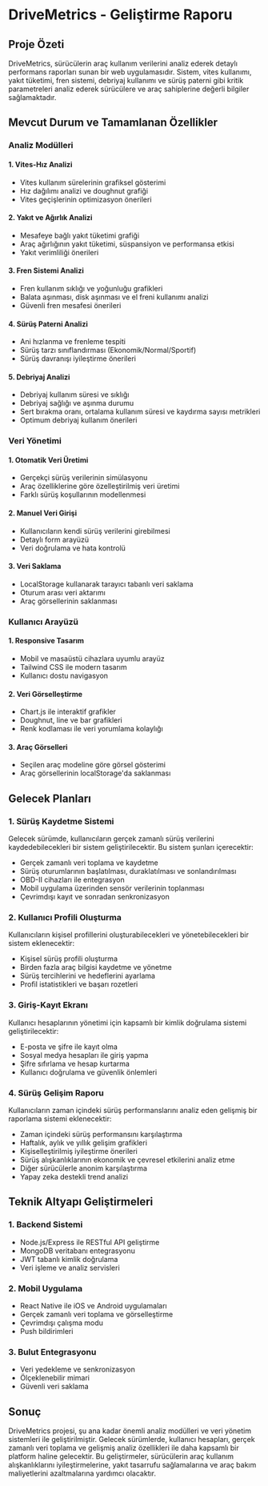 # DriveMetrics - Geliştirme Raporu

## Proje Özeti
DriveMetrics, sürücülerin araç kullanım verilerini analiz ederek detaylı performans raporları sunan bir web uygulamasıdır. Sistem, vites kullanımı, yakıt tüketimi, fren sistemi, debriyaj kullanımı ve sürüş paterni gibi kritik parametreleri analiz ederek sürücülere ve araç sahiplerine değerli bilgiler sağlamaktadır.

## Mevcut Durum ve Tamamlanan Özellikler

### Analiz Modülleri

#### 1. Vites-Hız Analizi
- Vites kullanım sürelerinin grafiksel gösterimi
- Hız dağılımı analizi ve doughnut grafiği
- Vites geçişlerinin optimizasyon önerileri

#### 2. Yakıt ve Ağırlık Analizi
- Mesafeye bağlı yakıt tüketimi grafiği
- Araç ağırlığının yakıt tüketimi, süspansiyon ve performansa etkisi
- Yakıt verimliliği önerileri

#### 3. Fren Sistemi Analizi
- Fren kullanım sıklığı ve yoğunluğu grafikleri
- Balata aşınması, disk aşınması ve el freni kullanımı analizi
- Güvenli fren mesafesi önerileri

#### 4. Sürüş Paterni Analizi
- Ani hızlanma ve frenleme tespiti
- Sürüş tarzı sınıflandırması (Ekonomik/Normal/Sportif)
- Sürüş davranışı iyileştirme önerileri

#### 5. Debriyaj Analizi
- Debriyaj kullanım süresi ve sıklığı
- Debriyaj sağlığı ve aşınma durumu
- Sert bırakma oranı, ortalama kullanım süresi ve kaydırma sayısı metrikleri
- Optimum debriyaj kullanım önerileri

### Veri Yönetimi

#### 1. Otomatik Veri Üretimi
- Gerçekçi sürüş verilerinin simülasyonu
- Araç özelliklerine göre özelleştirilmiş veri üretimi
- Farklı sürüş koşullarının modellenmesi

#### 2. Manuel Veri Girişi
- Kullanıcıların kendi sürüş verilerini girebilmesi
- Detaylı form arayüzü
- Veri doğrulama ve hata kontrolü

#### 3. Veri Saklama
- LocalStorage kullanarak tarayıcı tabanlı veri saklama
- Oturum arası veri aktarımı
- Araç görsellerinin saklanması

### Kullanıcı Arayüzü

#### 1. Responsive Tasarım
- Mobil ve masaüstü cihazlara uyumlu arayüz
- Tailwind CSS ile modern tasarım
- Kullanıcı dostu navigasyon

#### 2. Veri Görselleştirme
- Chart.js ile interaktif grafikler
- Doughnut, line ve bar grafikleri
- Renk kodlaması ile veri yorumlama kolaylığı

#### 3. Araç Görselleri
- Seçilen araç modeline göre görsel gösterimi
- Araç görsellerinin localStorage'da saklanması

## Gelecek Planları

### 1. Sürüş Kaydetme Sistemi
Gelecek sürümde, kullanıcıların gerçek zamanlı sürüş verilerini kaydedebilecekleri bir sistem geliştirilecektir. Bu sistem şunları içerecektir:

- Gerçek zamanlı veri toplama ve kaydetme
- Sürüş oturumlarının başlatılması, duraklatılması ve sonlandırılması
- OBD-II cihazları ile entegrasyon
- Mobil uygulama üzerinden sensör verilerinin toplanması
- Çevrimdışı kayıt ve sonradan senkronizasyon

### 2. Kullanıcı Profili Oluşturma
Kullanıcıların kişisel profillerini oluşturabilecekleri ve yönetebilecekleri bir sistem eklenecektir:

- Kişisel sürüş profili oluşturma
- Birden fazla araç bilgisi kaydetme ve yönetme
- Sürüş tercihlerini ve hedeflerini ayarlama
- Profil istatistikleri ve başarı rozetleri

### 3. Giriş-Kayıt Ekranı
Kullanıcı hesaplarının yönetimi için kapsamlı bir kimlik doğrulama sistemi geliştirilecektir:

- E-posta ve şifre ile kayıt olma
- Sosyal medya hesapları ile giriş yapma
- Şifre sıfırlama ve hesap kurtarma
- Kullanıcı doğrulama ve güvenlik önlemleri

### 4. Sürüş Gelişim Raporu
Kullanıcıların zaman içindeki sürüş performanslarını analiz eden gelişmiş bir raporlama sistemi eklenecektir:

- Zaman içindeki sürüş performansını karşılaştırma
- Haftalık, aylık ve yıllık gelişim grafikleri
- Kişiselleştirilmiş iyileştirme önerileri
- Sürüş alışkanlıklarının ekonomik ve çevresel etkilerini analiz etme
- Diğer sürücülerle anonim karşılaştırma
- Yapay zeka destekli trend analizi

## Teknik Altyapı Geliştirmeleri

### 1. Backend Sistemi
- Node.js/Express ile RESTful API geliştirme
- MongoDB veritabanı entegrasyonu
- JWT tabanlı kimlik doğrulama
- Veri işleme ve analiz servisleri

### 2. Mobil Uygulama
- React Native ile iOS ve Android uygulamaları
- Gerçek zamanlı veri toplama ve görselleştirme
- Çevrimdışı çalışma modu
- Push bildirimleri

### 3. Bulut Entegrasyonu
- Veri yedekleme ve senkronizasyon
- Ölçeklenebilir mimari
- Güvenli veri saklama

## Sonuç
DriveMetrics projesi, şu ana kadar önemli analiz modülleri ve veri yönetim sistemleri ile geliştirilmiştir. Gelecek sürümlerde, kullanıcı hesapları, gerçek zamanlı veri toplama ve gelişmiş analiz özellikleri ile daha kapsamlı bir platform haline gelecektir. Bu geliştirmeler, sürücülerin araç kullanım alışkanlıklarını iyileştirmelerine, yakıt tasarrufu sağlamalarına ve araç bakım maliyetlerini azaltmalarına yardımcı olacaktır.